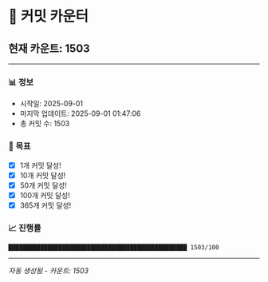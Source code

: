 # 🔢 커밋 카운터

## 현재 카운트: 1503

---

### 📊 정보
- 시작일: 2025-09-01
- 마지막 업데이트: 2025-09-01 01:47:06
- 총 커밋 수: 1503

### 🎯 목표
- [x] 1개 커밋 달성!
- [x] 10개 커밋 달성!
- [x] 50개 커밋 달성!
- [x] 100개 커밋 달성!
- [x] 365개 커밋 달성!

### 📈 진행률
```
██████████████████████████████████████████████████ 1503/100
```

---
*자동 생성됨 - 카운트: 1503*
